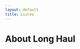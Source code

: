 ```yaml
---
layout: default
title: Livres
---
```


<div class="post">
	<h1 class="pageTitle">About Long Haul</h1>

</div>
